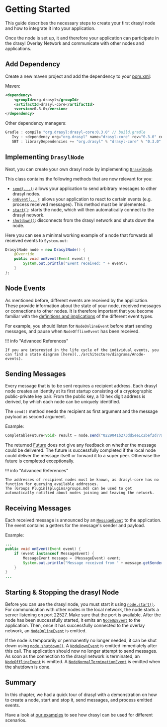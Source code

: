 # Getting Started

This guide describes the necessary steps to create your first drasyl node and how to integrate it into your application.

Once the node is set up, it and therefore your application can participate in the drasyl Overlay Network and communicate with other nodes and applications.

## Add Dependency

Create a new maven project and add the dependency to your [pom.xml](http://maven.apache.org/pom.html):

Maven:
```xml
<dependency>
    <groupId>org.drasyl</groupId>
    <artifactId>drasyl-core</artifactId>
    <version>0.3.0</version>
</dependency>
```

Other dependency managers:
```java
Gradle : compile "org.drasyl:drasyl-core:0.3.0" // build.gradle 
   Ivy : <dependency org="org.drasyl" name="drasyl-core" rev="0.3.0" conf="build" /> // ivy.xml
   SBT : libraryDependencies += "org.drasyl" % "drasyl-core" % "0.3.0" // build.sbt
```

## Implementing `DrasylNode`

Next, you can create your own drasyl node by implementing [`DrasylNode`](https://www.javadoc.io/doc/org.drasyl/drasyl-core/latest/org/drasyl/DrasylNode.html).

This class contains the following methods that are now relevant for you:

* [`send(...)`](https://www.javadoc.io/doc/org.drasyl/drasyl-core/latest/org/drasyl/DrasylNode.html#send(java.lang.String,java.lang.Object)): allows your application to send arbitrary messages to other drasyl nodes.
* [`onEvent(...)`](https://www.javadoc.io/doc/org.drasyl/drasyl-core/latest/org/drasyl/DrasylNode.html#onEvent(org.drasyl.event.Event)): allows your application to react to certain events (e.g. process received messages). This method must be implemented.
* [`start()`](https://www.javadoc.io/doc/org.drasyl/drasyl-core/latest/org/drasyl/DrasylNode.html#start()): starts the node, which will then automatically connect to the drasyl network.
* [`shutdown()`](https://www.javadoc.io/doc/org.drasyl/drasyl-core/latest/org/drasyl/DrasylNode.html#shutdown()): disconnects from the drasyl network and shuts down the node.
 
Here you can see a minimal working example of a node that forwards all received events to `System.out`:
```java
DrasylNode node = new DrasylNode() {
    @Override
    public void onEvent(Event event) {
        System.out.println("Event received: " + event);
    }
};
```

## Node Events

As mentioned before, different events are received by the application.
These provide information about the state of your node, received messages or connections to other nodes.
It is therefore important that you become familiar with the [definitions and implications](https://www.javadoc.io/doc/org.drasyl/drasyl-core/latest/org/drasyl/event/package-summary.html) of
the different event types.

For example, you should listen for `NodeOnlineEvent` before start sending messages, and pause when `NodeOfflineEvent` has been received.

!!! info "Advanced References"
    
    If you are interested in the life cycle of the individual events, you can find a state diagram [here](../architecture/diagrams/#node-events).

## Sending Messages

Every message that is to be sent requires a recipient address.
Each drasyl node creates an identity at its first startup consisting of a cryptographic public-private key pair.
From the public key, a 10 hex digit address is derived, by which each node can be uniquely identified.

The `send()` method needs the recipient as first argument and the message payload as second argument.

Example:
```java
CompletableFuture<Void> result = node.send("0229041b273dd5ee1c2bef2d77ae17dbd00d2f0a2e939e22d42ef1c4bf05147ea9", "Hello World".getBytes());
```

The returned [Future](https://www.baeldung.com/java-completablefuture) does not give any feedback on whether the message could be delivered. 
The future is successfully completed if the local node could deliver the message itself or forward it to a super peer.
Otherwise the future is completed exceptionally.

!!! info "Advanced References"
    
    The addresses of recipient nodes must be known, as drasyl-core has no function for querying available addresses.
    The [Groups Plugin](plugins/groups.md) can be used to get automatically notified about nodes joining and leaving the network.

## Receiving Messages

Each received message is announced by an [`MessageEvent`](https://www.javadoc.io/doc/org.drasyl/drasyl-core/latest/org/drasyl/event/MessageEvent.html) to the application.
The event contains a getters for the message's sender and payload.

Example:
```java
...
public void onEvent(Event event) {
    if (event instanceof MessageEvent) {
        MessageEvent message = (MessageEvent) event;
        System.out.println("Message received from " + message.getSender() + " with payload " + new String(message.getPayload()));
    }
}
...
```

## Starting & Stopping the drasyl Node

Before you can use the drasyl node, you must start it using [`node.start()`](https://www.javadoc.io/doc/org.drasyl/drasyl-core/latest/org/drasyl/DrasylNode.html#start()).
For communication with other nodes in the local network, the node starts a server
listening on port 22527. Make sure that the port is available.
After the node has been successfully started, it emits an [`NodeUpEvent`](https://www.javadoc.io/doc/org.drasyl/drasyl-core/latest/org/drasyl/event/NodeUpEvent.html) to the application.
Then, once it has successfully connected to the overlay network, an [`NodeOnlineEvent`](https://www.javadoc.io/doc/org.drasyl/drasyl-core/latest/org/drasyl/event/NodeOnlineEvent.html) is emitted.

If the node is temporarily or permanently no longer needed, it can be shut down using [`node.shutdown()`](https://www.javadoc.io/doc/org.drasyl/drasyl-core/latest/org/drasyl/DrasylNode.html#shutdown()).
A [`NodeDownEvent`](https://www.javadoc.io/doc/org.drasyl/drasyl-core/latest/org/drasyl/event/NodeDownEvent.html) is emitted immediately after this call. The application should now no longer attempt to send messages.
As soon as the connection to the drasyl network is terminated, an [`NodeOfflineEvent`](https://www.javadoc.io/doc/org.drasyl/drasyl-core/latest/org/drasyl/event/NodeOfflineEvent.html) is emitted.
A [`NodeNormalTerminationEvent`](https://www.javadoc.io/doc/org.drasyl/drasyl-core/latest/org/drasyl/event/NodeNormalTerminationEvent.html) is emitted when the shutdown is done.

## Summary

In this chapter, we had a quick tour of drasyl with a demonstration on how to create a node, start and stop it, send messages, and process emitted events.

Have a look at [our examples](https://github.com/drasyl-overlay/drasyl/tree/master/drasyl-examples/src/main/java/org/drasyl/example) to see how drasyl can be used for different scenarios.